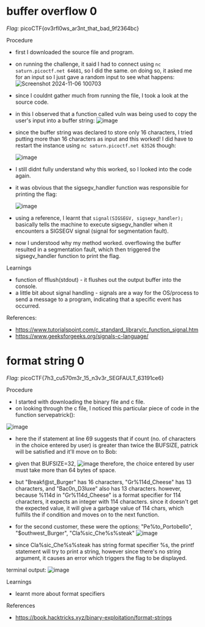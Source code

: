 # buffer overflow 0

*Flag:* picoCTF{ov3rfl0ws_ar3nt_that_bad_9f2364bc}

Procedure
- first I downloaded the source file and program.
- on running the challenge, it said I had to connect using `nc saturn.picoctf.net 64681`, so I did the same. on doing so, it asked me for an input so I just gave a random input to see what happens:
  ![Screenshot 2024-11-06 100703](https://github.com/user-attachments/assets/144244da-cb53-4da8-a227-a29c46001e76)
- since I couldnt gather much from running the file, I took a look at the source code.
- in this I observed that a function called vuln was being used to copy the user's input into a buffer string:
  ![image](https://github.com/user-attachments/assets/1da8f38e-306d-4434-9628-14b165627a79)
- since the buffer string was declared to store only 16 characters, I tried putting more than 16 characters as input and this worked!
  I did have to restart the instance using `nc saturn.picoctf.net 63526` though:
  
  ![image](https://github.com/user-attachments/assets/7fe3b7ce-fd62-4b8e-a550-6a1b57fc3685)

- I still didnt fully understand why this worked, so I looked into the code again.
- it was obvious that the sigsegv_handler function was responsible for printing the flag:

  ![image](https://github.com/user-attachments/assets/ed8b4939-3393-4cc5-8cca-611ebd240d2a)

- using a reference, I learnt that `signal(SIGSEGV, sigsegv_handler);` basically tells the machine to execute sigsegv_handler when it encounters a SIGSEGV signal (signal for segmentation fault).
- now I understood why my method worked. overflowing the buffer resulted in a segmentation fault, which then triggered the sigsegv_handler function to print the flag.

Learnings
- function of fflush(stdout) - it flushes out the output buffer into the console.
- a little bit about signal handling - signals are a way for the OS/process to send a message to a program, indicating that a specific event has occurred.

References:
- https://www.tutorialspoint.com/c_standard_library/c_function_signal.htm
- https://www.geeksforgeeks.org/signals-c-language/


# format string 0
*Flag:* picoCTF{7h3_cu570m3r_15_n3v3r_SEGFAULT_63191ce6}

Procedure
- I started with downloading the binary file and c file.
- on looking through the c file, I noticed this particular piece of code in the function servepatrick(): 

![image](https://github.com/user-attachments/assets/a657c4f1-e780-4e43-897d-5be7888e28c4)

- here the if statement at line 69 suggests that if count (no. of characters in the choice entered by user) is greater than twice the BUFSIZE, patrick will be satisfied and it'll move on to Bob:
- given that BUFSIZE=32,
![image](https://github.com/user-attachments/assets/9e2799d0-b6cf-4fe6-a3aa-d310b7c39480)
 therefore, the choice entered by user must take more than 64 bytes of space.
- but "Breakf@st_Burger" has 16 characters, "Gr%114d_Cheese" has 13 characters, and "Bac0n_D3luxe" also has 13 characters. however, because %114d in "Gr%114d_Cheese" is a format specifier for 114 characters, it expects an integer with 114 characters. since it doesn't get the expected value, it will give a garbage value of 114 chars, which fulfills the if condition and moves on to the next function.
- for the second customer, these were the options: "Pe%to_Portobello", "$outhwest_Burger", "Cla%sic_Che%s%steak"
  ![image](https://github.com/user-attachments/assets/ed56e4ad-fa10-41fa-b1fa-6ecd239b144d)
  
- since Cla%sic_Che%s%steak has string format specifier %s, the printf statement will try to print a string, however since there's no string argument, it causes an error which triggers the flag to be displayed.

terminal output:
![image](https://github.com/user-attachments/assets/b714c843-c59c-4953-a24f-f61cc79d7f83)

Learnings
- learnt more about format specifiers

References
- https://book.hacktricks.xyz/binary-exploitation/format-strings
